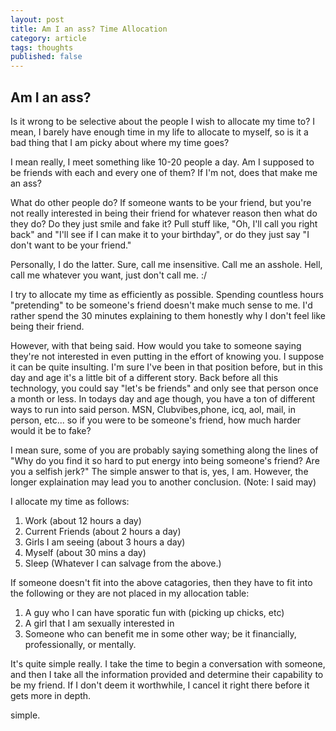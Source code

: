 ```yaml
---
layout: post
title: Am I an ass? Time Allocation
category: article
tags: thoughts
published: false
---
```


## Am I an ass?

Is it wrong to be selective about the people I wish to allocate my time to? I mean, I barely have enough time in my life to allocate to myself, so is it a bad thing that I am picky about where my time goes?

I mean really, I meet something like 10-20 people a day. Am I supposed to be friends with each and every one of them? If I'm not, does that make me an ass?

What do other people do? If someone wants to be your friend, but you're not really interested in being their friend for whatever reason then what do they do? Do they just smile and fake it? Pull stuff like, "Oh, I'll call you right back" and "I'll see if I can make it to your birthday", or do they just say "I don't want to be your friend."

Personally, I do the latter. Sure, call me insensitive. Call me an asshole. Hell, call me whatever you want, just don't call me. :/

I try to allocate my time as efficiently as possible. Spending countless hours "pretending" to be someone's friend doesn't make much sense to me. I'd rather spend the 30 minutes explaining to them honestly why I don't feel like being their friend.

However, with that being said. How would you take to someone saying they're not interested in even putting in the effort of knowing you. I suppose it can be quite insulting. I'm sure I've been in that position before, but in this day and age it's a little bit of a different story. Back before all this technology, you could say "let's be friends" and only see that person once a month or less. In todays day and age though, you have a ton of different ways to run into said person. MSN, Clubvibes,phone, icq, aol, mail, in person, etc... so if you were to be someone's friend, how much harder would it be to fake?

I mean sure, some of you are probably saying something along the lines of "Why do you find it so hard to put energy into being someone's friend? Are you a selfish jerk?" The simple answer to that is, yes, I am. However, the longer explaination may lead you to another conclusion. (Note: I said may)

I allocate my time as follows:

1.  Work (about 12 hours a day)
2.  Current Friends (about 2 hours a day)
3.  Girls I am seeing (about 3 hours a day)
4.  Myself (about 30 mins a day)
5.  Sleep (Whatever I can salvage from the above.)

If someone doesn't fit into the above catagories, then they have to fit into the following or they are not placed in my allocation table:

1.  A guy who I can have sporatic fun with (picking up chicks, etc)
2.  A girl that I am sexually interested in
3.  Someone who can benefit me in some other way; be it financially, professionally, or mentally.

It's quite simple really. I take the time to begin a conversation with someone, and then I take all the information provided and determine their capability to be my friend. If I don't deem it worthwhile, I cancel it right there before it gets more in depth.

simple.